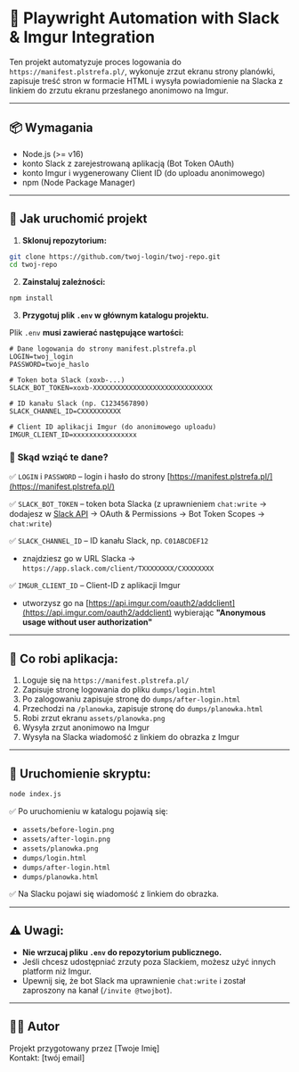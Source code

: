 # 📝 Playwright Automation with Slack & Imgur Integration

Ten projekt automatyzuje proces logowania do `https://manifest.plstrefa.pl/`, wykonuje zrzut ekranu strony planówki, zapisuje treść stron w formacie HTML i wysyła powiadomienie na Slacka z linkiem do zrzutu ekranu przesłanego anonimowo na Imgur.

---

## 📦 **Wymagania**

- Node.js (>= v16)
- konto Slack z zarejestrowaną aplikacją (Bot Token OAuth)
- konto Imgur i wygenerowany Client ID (do uploadu anonimowego)
- npm (Node Package Manager)

---

## 🚀 **Jak uruchomić projekt**

1. **Sklonuj repozytorium:**

```bash
git clone https://github.com/twoj-login/twoj-repo.git
cd twoj-repo
```

2. **Zainstaluj zależności:**

```bash
npm install
```

3. **Przygotuj plik `.env` w głównym katalogu projektu.**

Plik `.env` **musi zawierać następujące wartości:**

```env
# Dane logowania do strony manifest.plstrefa.pl
LOGIN=twoj_login
PASSWORD=twoje_haslo

# Token bota Slack (xoxb-...)
SLACK_BOT_TOKEN=xoxb-XXXXXXXXXXXXXXXXXXXXXXXXXXXXXX

# ID kanału Slack (np. C1234567890)
SLACK_CHANNEL_ID=CXXXXXXXXXX

# Client ID aplikacji Imgur (do anonimowego uploadu)
IMGUR_CLIENT_ID=xxxxxxxxxxxxxxxx
```

### 📝 **Skąd wziąć te dane?**

✅ `LOGIN` i `PASSWORD` – login i hasło do strony [https://manifest.plstrefa.pl/](https://manifest.plstrefa.pl/)

✅ `SLACK_BOT_TOKEN` – token bota Slacka (z uprawnieniem `chat:write` → dodajesz w [Slack API](https://api.slack.com/apps) → OAuth & Permissions → Bot Token Scopes → `chat:write`)

✅ `SLACK_CHANNEL_ID` – ID kanału Slack, np. `C01ABCDEF12`
  - znajdziesz go w URL Slacka → `https://app.slack.com/client/TXXXXXXXX/CXXXXXXXX`

✅ `IMGUR_CLIENT_ID` – Client-ID z aplikacji Imgur
  - utworzysz go na [https://api.imgur.com/oauth2/addclient](https://api.imgur.com/oauth2/addclient) wybierając **"Anonymous usage without user authorization"**

---

## 📂 **Co robi aplikacja:**

1. Loguje się na `https://manifest.plstrefa.pl/`
2. Zapisuje stronę logowania do pliku `dumps/login.html`
3. Po zalogowaniu zapisuje stronę do `dumps/after-login.html`
4. Przechodzi na `/planowka`, zapisuje stronę do `dumps/planowka.html`
5. Robi zrzut ekranu `assets/planowka.png`
6. Wysyła zrzut anonimowo na Imgur
7. Wysyła na Slacka wiadomość z linkiem do obrazka z Imgur

---

## 🏁 **Uruchomienie skryptu:**

```bash
node index.js
```

✅ Po uruchomieniu w katalogu pojawią się:

- `assets/before-login.png`
- `assets/after-login.png`
- `assets/planowka.png`
- `dumps/login.html`
- `dumps/after-login.html`
- `dumps/planowka.html`

✅ Na Slacku pojawi się wiadomość z linkiem do obrazka.

---

## ⚠️ **Uwagi:**

- **Nie wrzucaj pliku `.env` do repozytorium publicznego.**
- Jeśli chcesz udostępniać zrzuty poza Slackiem, możesz użyć innych platform niż Imgur.
- Upewnij się, że bot Slack ma uprawnienie `chat:write` i został zaproszony na kanał (`/invite @twojbot`).

---

## 👨‍💻 **Autor**

Projekt przygotowany przez [Twoje Imię]  
Kontakt: [twój email]
